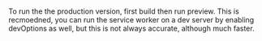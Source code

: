 # 
To run the the production version, first build then run preview.
This is recmoedned, you can run the service worker on a dev server by enabling devOptions as well, but this is not always accurate, although much faster.